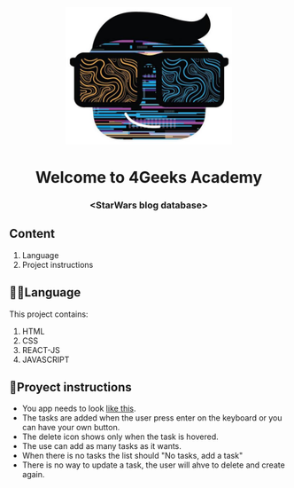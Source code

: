 <p align="center">
	<img
		width="300"
		alt="4Geeks Academy"
		src="https://github.com/4GeeksAcademy/About-4Geeks-Academy/blob/master/site/static/background_art.jpg?raw=true">
</p>


<h1 align="center">Welcome to 4Geeks Academy</h1>


<h3 align="center">&lt;StarWars blog database&gt;</h3>

## Content

1. Language
2. Project instructions

## 👩‍💻Language
<p>This project contains:</p>

<ol>
    <li>HTML</li>
    <li>CSS</li>
    <li>REACT-JS</li>
    <li>JAVASCRIPT</li>
</ol>

## 📝Proyect instructions 
<ul>
    <li>You app needs to look <a href="https://raw.githubusercontent.com/breatheco-de/exercise-todo-list/master/preview.gif">like this</a>.</li>
    <li>The tasks are added when the user press enter on the keyboard or you can have your own button.</li>
    <li>The delete icon shows only when the task is hovered.</li>
    <li>The use can add as many tasks as it wants.</li>
    <li>When there is no tasks the list should "No tasks, add a task"</li>
    <li>There is no way to update a task, the user will ahve to delete and create again.</li>
</ul>


